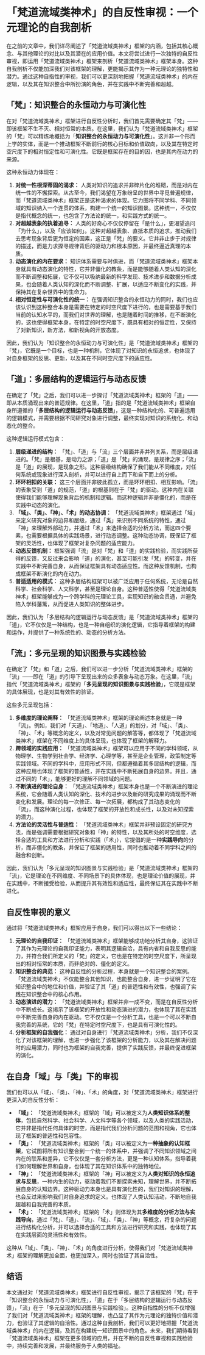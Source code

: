 # 「梵道流域类神术」的自反性审视：一个元理论的自我剖析

在之前的文章中，我们详尽阐述了「梵道流域类神术」框架的内涵，包括其核心概念、与其他理论的对比以及其潜在的应用价值。本文将尝试进行一次独特的自反性审视，即运用「梵道流域类神术」框架来剖析「梵道流域类神术」框架本身。这种自我剖析不仅能加深我们对该框架的理解，更能揭示其作为一种元理论的独特性和潜力。通过这种自指性的审视，我们可以更深刻地把握「梵道流域类神术」的内在逻辑，以及其在知识整合中所扮演的角色，并在实践中不断完善和超越。

## 「梵」：知识整合的永恒动力与可演化性

在对「梵道流域类神术」框架进行自反性分析时，我们首先需要确定其「梵」——即该框架不生不灭、相对恒常的本质。在这里，我们认为「梵道流域类神术」框架的「梵」可以精炼地概括为「**知识整合的永恒动力与可演化性**」。这并非一个形而上学的实体，而是一个推动框架不断前行的核心目标和价值取向，以及其在特定时空尺度下的相对恒定性和可演化性。它既是框架存在的目的因，也是其内在动力的来源。

这种永恒动力体现在：

1.  **对统一性根深蒂固的渴求：** 人类对知识的追求并非碎片化的堆砌，而是对内在统一性的不懈探索。从古至今，我们渴望在万象纷呈的世界中寻觅普遍规律，而「梵道流域类神术」框架正是这种渴求的体现。它力图将不同学科、不同领域的知识纳入一个连贯的体系，构建一个统一的知识图景。这种统一，不仅仅是指代概念的统一，也包含了方法论的统一，和实践方式的统一。
2.  **对超越表象的执着追寻：** 人类的好奇心不仅仅停留在「是什么」，更渴望追问「为什么」，以及「应该如何」。这种对超越表象、直抵本质的追求，推动我们去思考现象背后更为恒定的因素，这正是「梵」的要义。它并非止步于对规律的描述，而是力求探寻规律背后的驱动力和根本原因，并最终逼近真理的本质。
3.  **动态演化的内在要求：** 知识体系需要与时俱进，而「梵道流域类神术」框架本身就具有动态演化的特性，它并非僵化的教条，而是能够随着人类认知的深化而不断调整和拓展，它不仅可以吸纳最新的科学发现、技术进步和数据分析成果，也会随着人类认知的深化而不断调整、扩展，以适应不断变化的实践，并保持其在复杂世界中的生命力。
4.  **相对恒定性与可演化性的统一：** 在强调知识整合的永恒动力的同时，我们也应该认识到这种整合本身是需要在特定的时空尺度下进行的，也是需要基于我们当前的认知水平的，而我们对世界的理解，也是随着时间的推移，在不断演化的，这也使得框架本身，在特定的时空尺度下，既具有相对的恒定性，又保持了对新知识，新方法，和新视角的开放态度。

因此，我们认为「知识整合的永恒动力与可演化性」是「梵道流域类神术」框架的「梵」，它既是一个目标，也是一种机制，它体现了对知识的永恒追求，也体现了对自身框架的反思、更新，以及其在不同时空尺度下的适应性。

## 「道」：多层结构的逻辑运行与动态反馈

在确定了「梵」之后，我们可以进一步探讨「梵道流域类神术」框架的「道」——即从本质涌现出来的普适规律。在这里，「道」指的是「梵道流域类神术」框架自身所遵循的「**多层结构的逻辑运行与动态反馈**」，这是一种结构化的、可普遍适用的逻辑模式，并需要根据不同研究对象进行调整，最终实现对知识的系统化、和动态化的整合。

这种逻辑运行模式包含：

1.  **层级递进的结构：** 「梵」、「道」与「流」三个层面并非并列关系，而是层级递进的。「梵」是根基，是动力之源；「道」是「梵」的涌现，是规律之序；「流」是「道」的展现，是现象之形。这种层级结构确保了我们能从不同维度，对任何系统或现象进行深入剖析，并可以进行自上而下和自下而上的分析。
2.  **环环相扣的关联：** 这三个层面并非彼此孤立，而是环环相扣、相互影响。「流」的表象受到「道」的规范，「道」的根基则在于「梵」的驱动。这种内在关联使得我们能够理解现象背后的机制和逻辑。而这种逻辑并非是僵化的，而是在实践中动态的演化。
3.  **「域」、「类」、「神」、「术」的动态协调：** 「梵道流域类神术」框架通过「域」来定义研究对象的边界和层级，通过「类」来识别不同系统的特性，通过「神」来理解外部动力，并通过「术」来选择合适的分析方法，而这四个要素，也需要根据具体的实践场景，进行动态调整。这种动态协调，既保证了框架的灵活性，也体现了框架对复杂问题的适应能力。
4.  **动态反馈机制：** 框架强调「流」是对「梵」和「道」的实践检验，而实践所获得的反馈，又反过来会影响「道」的演化，甚至可能引发「梵」的转变，并在实践中不断完善自身，从而保证框架具有动态适应性。而这种反馈机制，也构成框架不断演化的内在动力。
5.  **普适适用的模式：** 这种多层结构框架可以被广泛应用于任何系统，无论是自然科学、社会科学、人文科学，甚至是理论自身。这种普适性使得「梵道流域类神术」框架能够成为一个跨学科的元理论工具，实现知识的融会贯通，并避免陷入学科藩篱，从而促进人类知识的整体进步。

因此，我们认为「多层结构的逻辑运行与动态反馈」是「梵道流域类神术」框架的「道」，它不仅仅是一种结构，也是一种自组织的演化逻辑，它指导着框架的构建和运作，并提供了一种系统性的、动态的分析方法。

## 「流」：多元呈现的知识图景与实践检验

在确定了「梵」和「道」之后，我们可以进一步分析「梵道流域类神术」框架的「流」——即在「道」的引导下呈现出来的众多表象与动态万象。在这里，「流」指代「梵道流域类神术」框架的「**多元呈现的知识图景与实践检验**」，它既是框架的具体展现，也是对其有效性的验证。

这些多元呈现包括：

1.  **多维度的理论阐释：** 「梵道流域类神术」框架的理论阐述本身就是一种「流」。例如，我们对「天道」、「地道」、「人道」的划分，对「域」、「类」、「神」、「术」等概念的定义，以及对常见问题的解答等，都体现了「梵道流域类神术」框架在不同维度上的具体呈现，也体现了框架的解释力。
2.  **跨领域的实践应用：** 「梵道流域类神术」框架可以应用于不同的学科领域，从物理学、生物学到社会学、经济学、心理学等，甚至是企业管理，政策制定等实践领域。不同的学科中，应用形式不同，但都遵循着其多层结构的逻辑，而这种应用也体现了框架的普适性，并在实践中不断拓展自身的边界。并且，通过不同的「术」，能够更好的理解不同领域的问题。
3.  **不断演进的理论自身：** 「梵道流域类神术」框架本身也是一个不断演进的理论系统，它会随着人类认知的深化、技术的进步以及新的研究成果的涌现而不断变化和发展。理论的每一次修正、每一次拓展，都构成了其动态变化的「流」，而这种演化过程，也体现了框架的开放性和成长性，以及对未知探索的潜力。
4.  **方法论的灵活性与普适性：** 「梵道流域类神术」框架并非预设固定的研究方法，而是强调需要根据研究对象和「神」的特性，以及其所处的时空维度，选择合适的工具和方法进行分析和实践（「术」），它提倡的是一种**实践导向**的分析，而非僵化的教条，并保证了框架的适用性，同时也推动着不同学科之间的融合和创新。

因此，我们认为「多元呈现的知识图景与实践检验」是「梵道流域类神术」框架的「流」，它是理论在不同维度、不同场景下的具体体现，也是理论价值的展现，并在实践中，不断接受检验，从而提升其有效性和适应性，最终保证其在实践中不断进化。

## 自反性审视的意义

通过将「梵道流域类神术」框架应用于自身，我们可以得出以下一些结论：

1.  **元理论的自我印证：** 「梵道流域类神术」框架能够成功地分析其自身，这验证了其作为元理论的自我印证能力，表明其逻辑自洽，具有内省和自我反思的能力，并符合我们所定义的「梵」的定义，它也是在特定的时空尺度下，所呈现出的相对恒常的本质，而非绝对的、僵化的定义。
2.  **知识整合的典范：** 这种自反性的分析过程，本身就是一个知识整合的案例。「梵道流域类神术」不仅能整合其他知识，也能整合自身，进一步证明了它在知识整合中的地位和价值，并验证了其「道」的普适性和有效性，也强调了实践在知识整合中的核心作用。
3.  **动态演进的潜力：** 「梵道流域类神术」框架并非一成不变，而是在自反性分析中不断成长。这揭示了该框架的开放性和动态演进的潜力，也体现了其在实践中不断完善自身的内在驱动。它不仅仅是一个分析工具，也是一个可以不断自我完善的系统，它的「梵」在特定时空尺度下，也是具有可演化性的。
4.  **分析框架的自我强化：** 通过对自身进行「梵道流域类神术」分析，我们不仅深化了对该框架的理解，也进一步强化了该框架的分析能力，以及其在解决问题时的应用潜力，同时也为框架的自我完善，提供了实践反馈，并最终促进框架的演化。

## 在自身「域」与「类」下的审视

我们也可以从「域」、「类」、「神」、「术」的角度，对「梵道流域类神术」框架进行更深入的自反性分析：

*   **「域」：** 「梵道流域类神术」框架的「域」可以被定义为**人类知识体系的整体**，包括自然科学、社会科学、人文科学等各个领域，以及人类的实践活动，它并非是指代任何具体的时空，而是指代我们分析问题的范围和视角，它也体现了框架的普适性和包容性。
*   **「类」：** 「梵道流域类神术」框架的「类」可以被定义为**一种抽象的认知框架**，它试图将所有知识整合到一个统一的体系中，并强调了不同知识领域之间内在的联系和差异，它不仅仅是一套分析方法，更是一种认知体系，指导着我们如何理解世界和自身，也体现了其在知识体系中的独特地位。
*   **「神」：** 「梵道流域类神术」框架的「神」可以被定义为**人类对知识的永恒追求与反思**，一种内生的动力，驱动着我们不断探索未知，理解世界，并不断拓展自身的认知边界。这种驱动力本身也是具有演化性的，我们对知识的理解，也会反过来影响我们对自身追求的定义。也体现了人类认知活动，不断地自我超越和自我完善的本质。
*   **「术」：** 「梵道流域类神术」框架的「术」则体现为其**多维度的分析方法与实践导向**，通过「梵」、「道」、「流」、「域」、「类」、「神」等概念，将复杂的问题进行结构化分析，并可以选择合适的工具和方法进行研究和实践，也体现了其在实践层面的灵活性和有效性。

这种从「域」、「类」、「神」、「术」的角度进行分析，使得我们对「梵道流域类神术」框架的理解更加全面，也更加深入，同时也验证了其自洽性。

## 结语

本文通过对「梵道流域类神术」框架进行自反性审视，揭示了该框架的「梵」在于「知识整合的永恒动力与可演化性」，「道」在于「多层结构的逻辑运行与动态反馈」，「流」在于「多元呈现的知识图景与实践检验」。这种自指性的分析不仅增强了我们对「梵道流域类神术」框架的理解，也凸显了其作为元理论的独特价值和潜力，也验证了其逻辑的自洽性。通过这种自我剖析，我们可以更好地把握「梵道流域类神术」的内在逻辑，及其在构建统一知识图景中的角色。未来，我们期待看到「梵道流域类神术」框架在更多领域的应用，并在不断的自反性审视和实践检验中，持续完善和发展，并最终服务于人类的福祉。

